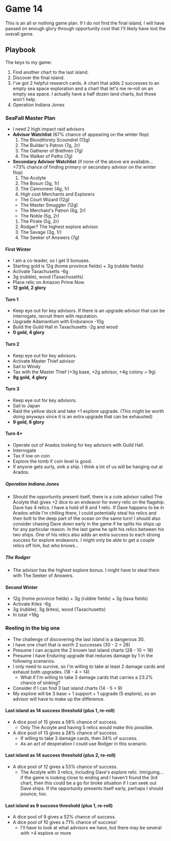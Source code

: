 # Game 14
This is an all or nothing game plan. If I do not find the final island, I will have passed on enough glory through opportunity cost that I'll likely have lost the overall game.

## Playbook
The keys to my game:
1. Find another chart to the last island.
1. Discover the final island.
1. I've got 2 helpful research cards. A chart that adds 2 successes to an empty sea space exploration and a chart that let's me re-roll on an empty sea space. I actually have a half dozen land charts, but those won't help.
1. Operation Indiana Jones

### SeaFall Master Plan
* I need 2 high impact raid advisors
* **Advisor Watchlist** (67% chance of appearing on the winter flop)
  1. The Bloodthirsty Scoundrel (13g)
  1. The Builder's Patron (7g, 2r)
  1. The Gatherer of Brethren (7g)
  1. The Walker of Paths (7g)
* **Secondary Advisor Watchlist** (if none of the above are available... >73% chance of finding primary or secondary advisor on the winter flop)
  1. The Acolyte
  1. The Bosun (3g, 1r)
  1. The Cannoneer (4g, 1r)
  1. High cost Merchants and Explorers
    * The Court Wizard (12g)
    * The Master Smuggler (12g)
    * The Merchant's Patron (6g, 2r)
    * The Noble (5g, 2r)
  1. The Pirate (5g, 2r)
  1. Rodger? The highest explore advisor.
  1. The Savage (3g, 1r)
  1. The Seeker of Answers (7g)

#### First Winter
* I am a co-leader, so I get 0 bonuses.
* Starting gold is 12g (home province fields) + 3g (rubble fields)
* Activate Taxachusetts -6g
* 3g (rubble), wood (Taxachusetts)
* Place relic on Amazon Prime Now.
* **12 gold, 2 glory**

#### Turn 1
* Keep eye out for key advisors. If there is an upgrade advisor that can be interrogate, recruit them with reputation.
* Upgrade Adamantium with Endurance -10g
* Build the Guild Hall in Taxachusetts -2g and wood
* **0 gold, 4 glory**

#### Turn 2
* Keep eye out for key advisors.
* Activate Master Thief advisor
* Sail to Windy
* Tax with the Master Thief (+3g base, +2g advisor, +4g colony = 9g)
* **9g gold, 4 glory**

#### Turn 3
* Keep eye out for key advisors.
* Sail to Japan
* Raid the yellow dock and take +1 explore upgrade. (This might be worth doing anyways since it is an extra upgrade that can be exhausted)
* **9 gold, 6 glory**

#### Turn 4+
* Operate out of Arados looking for key advisors with Guild Hall.
* Interrogate
* Tax if low on coin
* Explore the tomb if coin level is good.
* If anyone gets surly, sink a ship. I think a lot of us will be hanging out at Arados.

##### Operation Indiana Jones
* Should the opportunity present itself, there is a cute advisor called The Acolyte that gives +2 dice to an endeavor for every relic on the flagship. Dave has 4 relics. I have a hold of 6 and 1 relic. If Dave happens to be in Arados while I'm chilling there, I could potentially steal his relics and then bolt to the deep part of the ocean on the same turn! I should also consider chasing Dave down early in the game if he splits his ships up for any particular reason. In the last game he split his relics between his two ships. One of his relics also adds an extra success to each strong success for explore endeavors. I might only be able to get a couple relics off him, but who knows...

##### The Rodger
* The advisor has the highest explore bonus. I might have to steal them with The Seeker of Answers.

#### Second Winter
* 12g (home province fields) + 3g (rubble fields) + 3g (taxa fields)
* Activate Kites -6g
* 3g (rubble), 3g (kites), wood (Taxachusetts)
* In total +18g

### Reeling in the big one
* The challenge of discovering the last island is a dangerous 30.
* I have one chart that is worth 2 successes (30 - 2 = 28)
* Presume I can acquire the 2 known last island charts (28 - 10 = 18)
* Presume I have Enduring upgrade that reduces damage by 1 in the following scenarios.
* I only need to survive, so I'm willing to take at least 2 damage cards and exhaust both upgrades. (18 - 4 = 14)
  * What if I'm willing to take 3 damage cards that carries a 23.2% chance of sinking?
* Consider if I can find 3 last island charts (14 - 5 = 9)
* My explore will be 3 base + 1 support + 1 upgrade (5 explore), so an advisor will have to make up the difference.

#### Last island as 14 success threshold (plus 1, re-roll)
* A dice pool of 15 gives a 58% chance of success.
  * Only The Acolyte and having 5 relics would make this possible.
* A dice pool of 13 gives a 28% chance of success.
  * If willing to take 3 damage cards, then 34% of success.
  * As an act of desperation I could use Rodger in this scenario.

#### Last island as 14 success threshold (plus 2, re-roll)
* A dice pool of 12 gives a 53% chance of success.
  * The Acolyte with 3 relics, including Dave's explore relic. Intriguing... if the game is looking close to ending and I haven't found the 3rd chart, then this could be a go for broke situation if I can seek out Dave ships. If the opportunity presents itself early, perhaps I should pounce, too.

#### Last island as 9 success threshold (plus 1, re-roll)
* A dice pool of 9 gives a 52% chance of success.
* A dice pool of 10 gives a 71% chance of success!
  * I'll have to look at what advisors we have, but there may be several with +4 explore or more
